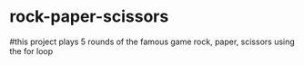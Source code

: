# rock-paper-scissors

#this project plays 5 rounds of the famous game rock, paper, scissors using the for loop
